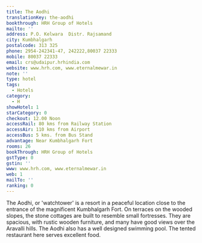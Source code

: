 ```yaml
---
title: The Aodhi
translationKey: the-aodhi
bookthrough: HRH Group of Hotels
mailto: ''
address: P.O. Kelwara  Distr. Rajsamand
city: Kumbhalgarh
postalcode: 313 325
phone: 2954-242341-47, 242222,80037 22333
mobile: 80037 22333
email: crs@udaipur.hrhindia.com
website: www.hrh.com, www.eternalmewar.in
note: ''
type: hotel
tags:
  - Hotels
category:
  - H
showHotel: 1
starCategory: 0
checkout: 12.00 Noon
accessRail: 80 kms from Railway Station
accessAir: 110 kms from Airport
accessBus: 5 kms. from Bus Stand
advantage: Near Kumbhalgarh Fort
rooms: 26
bookThrough: HRH Group of Hotels
gstType: 0
gstin: ''
www: www.hrh.com, www.eternalmewar.in
web: 1
mailTo: ''
ranking: 0
---
```







The Aodhi, or 'watchtower' is a resort in a peaceful location close to the entrance of the magnificent Kumbhalgarh Fort.     On terraces on the wooded slopes, the stone cottages are built to resemble small fortresses. They are spacious, with rustic wooden furniture, and many have good views over the Aravalli hills. The Aodhi also has a well designed swimming pool. The tented restaurant here serves excellent food.